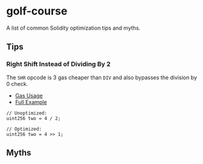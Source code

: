 # golf-course
A list of common Solidity optimization tips and myths.

## Tips

### Right Shift Instead of Dividing By 2

The `SHR` opcode is 3 gas cheaper than `DIV` and also bypasses the division by 0 check.

- [Gas Usage]()
- [Full Example]()

```solidity
// Unoptimized:
uint256 two = 4 / 2;

// Optimized:
uint256 two = 4 >> 1;
```

## Myths

